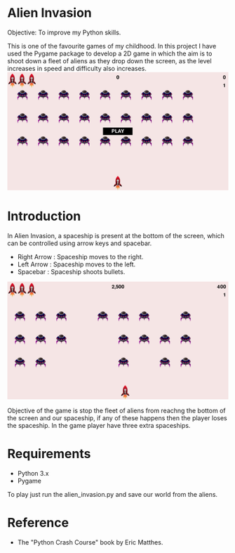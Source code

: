 # Alien Invasion

Objective: To improve my Python skills. 

This is one of the favourite games of my childhood. In this project I have used the Pygame package to develop a 2D game in which the aim is to shoot down a fleet of aliens as they drop down the screen, as the level increases in speed and difficulty also increases.
![](images/Start.JPG)

# Introduction

In Alien Invasion, a spaceship is present at the bottom of the screen, which can be controlled using arrow keys and spacebar.
- Right Arrow : Spaceship moves to the right.
- Left Arrow  : Spaceship moves to the left.
- Spacebar    : Spaceship shoots bullets.

![](images/Playing.JPG)

Objective of the game is stop the fleet of aliens from reachng the bottom of the screen and our spaceship, if any of these happens then the player loses the spaceship. In the game player have three extra spaceships.

# Requirements
- Python 3.x
- Pygame

To play just run the alien_invasion.py and save our world from the aliens.

# Reference
- The "Python Crash Course" book by Eric Matthes.

